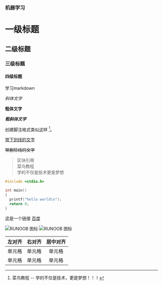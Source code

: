 ### 机器学习  

# 一级标题
## 二级标题
### 三级标题
#### 四级标题

学习markdown  

_斜体文字_  

__粗体文字__  

___粗斜体文字___  

创建脚注格式类似这样 [^RUNOOB]。

[^RUNOOB]: 菜鸟教程 -- 学的不仅是技术，更是梦想！！！

<u>带下划线的文字</u>  

~~带删除线的文字~~  

> 区块引用  
> 菜鸟教程  
> 学的不仅是技术更是梦想  

```c
#include <stdio.h>

int main()
{
  printf("hello world\n");
  return 0;
}
```

这是一个链接 [百度](https://www.baidu.com)

![RUNOOB 图标](http://static.runoob.com/images/runoob-logo.png)
![RUNOOB 图标](http://static.runoob.com/images/runoob-logo.png "RUNOOB")  

|  左对齐   | 右对齐  | 居中对齐 |
|  -----:   | :-----  | :------: |
| 单元格  | 单元格 | 单元格 |
| 单元格  | 单元格 | 单元格 |
